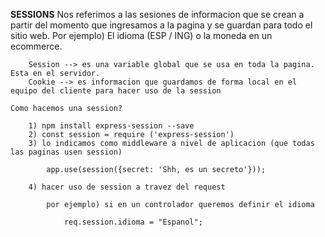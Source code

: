 **SESSIONS**
    Nos referimos a las sesiones de informacion que se crean a partir del momento que ingresamos a la pagina y se guardan para todo el sitio web. 
    Por ejemplo) El idioma (ESP / ING) o la moneda en un ecommerce.

        Session --> es una variable global que se usa en toda la pagina. Esta en el servidor.
        Cookie --> es informacion que guardamos de forma local en el equipo del cliente para hacer uso de la session

    Como hacemos una session?

        1) npm install express-session --save
        2) const session = require ('express-session')
        3) lo indicamos como middleware a nivel de aplicacion (que todas las paginas usen session)
        
            app.use(session({secret: 'Shh, es un secreto'}));

        4) hacer uso de session a travez del request

            por ejemplo) si en un controlador queremos definir el idioma 

                req.session.idioma = "Espanol";
    